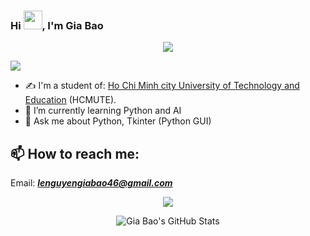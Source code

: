 ### Hi <img src="https://raw.githubusercontent.com/MartinHeinz/MartinHeinz/master/wave.gif" width="30px">, I'm Gia Bao

<p align="center"><img src="https://media.giphy.com/media/bcKmIWkUMCjVm/giphy.gif" /></p>

![](https://komarev.com/ghpvc/?username=lenguyengiabao&color=brightgreen)
- ✍ I'm a student of:  [Ho Chi Minh city University of Technology and Education](https://hcmute.edu.vn) (HCMUTE).
- 🌱 I’m currently learning Python and AI
- 💬 Ask me about Python, Tkinter (Python GUI)

## 📫 How to reach me:
Email: [***lenguyengiabao46@gmail.com***](mailto:lenguyengiabao46@gmail.com)
<p align="center">
<img align="center" src="https://github-readme-stats.vercel.app/api/top-langs/?username=LeNguyenGiaBao&hide=java,html&title_color=000000&text_color=233028&icon_color=ffa343&bg_color=ffffff" />
</p>
<p align="center">
<img align="center" src="https://github-readme-stats.vercel.app/api?username=LeNguyenGiaBao&show_icons=true&line_height=27&count_private=true&title_color=000000&text_color=233028&icon_color=ffa343&bg_color=ffffff" alt="Gia Bao's GitHub Stats" />
</p>
<!--
**LeNguyenGiaBao/lenguyengiabao** is a ✨ _special_ ✨ repository because its `README.md` (this file) appears on your GitHub profile.

Here are some ideas to get you started:

- ✍ I'm a student of: Ho Chi Minh city University of Technology and Education (HCMUTE).
- 🌱 I’m currently learning Python and AI
- 👯 I’m looking to collaborate on ...
- 🤔 I’m looking for help with 
- 💬 Ask me about ...
- 📫 How to reach me: ...
- 😄 Pronouns: ...
- ⚡ Fun fact: ...
- 
### Connect with me:
[<img align=”left” alt=”devopsbyte.com” width=”22px” src=”https://raw.githubusercontent.com/iconic/open-iconic/master/svg/globe.svg" />][website]
[<img align=”left” alt=”jjames- | LinkedIn” width=”22px” src=”https://cdn.jsdelivr.net/npm/simple-icons@v3/icons/linkedin.svg" />][linkedin]
[<img align=”left” alt=”jobin_james_ride | Instagram” width=”22px” src=”https://cdn.jsdelivr.net/npm/simple-icons@v3/icons/instagram.svg" />][instagram]
-->
